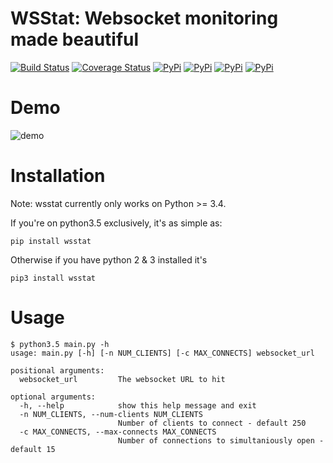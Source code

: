 # WSStat: Websocket monitoring made beautiful

[![Build Status](https://travis-ci.org/Fitblip/wsstat.svg?branch=master)](https://travis-ci.org/Fitblip/wsstat)
[![Coverage Status](https://coveralls.io/repos/github/Fitblip/wsstat/badge.svg?branch=master)](https://coveralls.io/github/Fitblip/wsstat?branch=master)
[![PyPi](https://img.shields.io/pypi/dm/wsstat.svg)](https://pypi.python.org/pypi/wsstat/)
[![PyPi](https://img.shields.io/pypi/v/wsstat.svg)](https://pypi.python.org/pypi/wsstat/)
[![PyPi](https://img.shields.io/pypi/l/wsstat.svg)](https://pypi.python.org/pypi/wsstat/)
[![PyPi](https://img.shields.io/pypi/pyversions/wsstat.svg)](https://pypi.python.org/pypi/wsstat/)


# Demo
![demo](https://cloud.githubusercontent.com/assets/1072598/18814490/bb2fb2b0-82c9-11e6-8a35-6b80c0f40dc3.gif)


# Installation
Note: wsstat currently only works on Python >= 3.4.

If you're on python3.5 exclusively, it's as simple as:
```
pip install wsstat
```
Otherwise if you have python 2 & 3 installed it's
```
pip3 install wsstat
```

# Usage
```
$ python3.5 main.py -h
usage: main.py [-h] [-n NUM_CLIENTS] [-c MAX_CONNECTS] websocket_url

positional arguments:
  websocket_url         The websocket URL to hit

optional arguments:
  -h, --help            show this help message and exit
  -n NUM_CLIENTS, --num-clients NUM_CLIENTS
                        Number of clients to connect - default 250
  -c MAX_CONNECTS, --max-connects MAX_CONNECTS
                        Number of connections to simultaniously open - default 15
```
